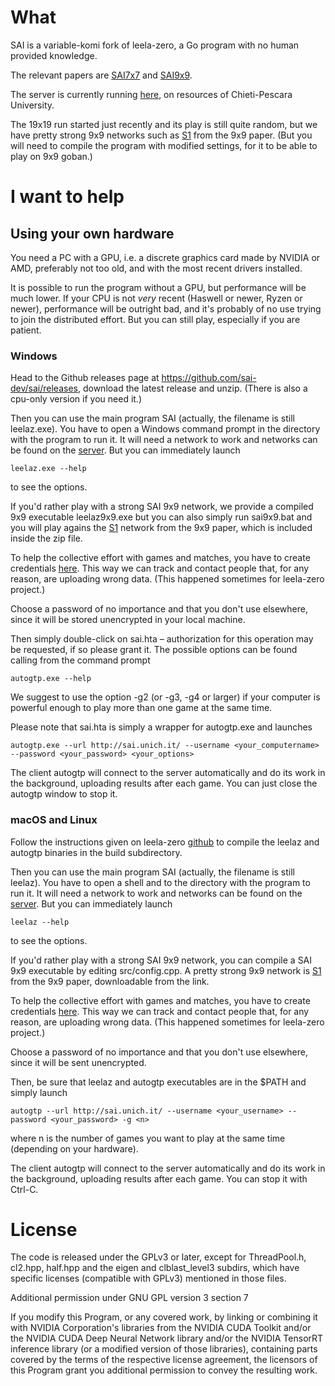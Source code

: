 # What

SAI is a variable-komi fork of leela-zero, a Go program with no human
provided knowledge.

The relevant papers are [SAI7x7](https://arxiv.org/abs/1809.03928) and
[SAI9x9](https://arxiv.org/abs/1905.10863).

The server is currently running [here](http://sai.unich.it/), on
resources of Chieti-Pescara University.

The 19x19 run started just recently and its play is still quite
random, but we have pretty strong 9x9 networks such as
[S1](http://sai.unich.it/networks/94619dea457de054503cec030269ce842c47055ba51e96db8fee841dfbaf05f9.gz)
from the 9x9 paper. (But you will need to compile the program with
modified settings, for it to be able to play on 9x9 goban.)

# I want to help

## Using your own hardware

You need a PC with a GPU, i.e. a discrete graphics card made by NVIDIA or AMD,
preferably not too old, and with the most recent drivers installed.

It is possible to run the program without a GPU, but performance will be much
lower. If your CPU is not *very* recent (Haswell or newer, Ryzen or newer),
performance will be outright bad, and it's probably of no use trying to join
the distributed effort. But you can still play, especially if you are patient.

### Windows

Head to the Github releases page at
https://github.com/sai-dev/sai/releases, download the latest release
and unzip. (There is also a cpu-only version if you need it.)

Then you can use the main program SAI (actually, the filename is still
leelaz.exe). You have to open a Windows command prompt in the directory with
the program to run it. It will need a network to work and networks can
be found on the [server](http://sai.unich.it/). But you can immediately launch
```
leelaz.exe --help
```
to see the options.

If you'd rather play with a strong SAI 9x9 network, we provide a
compiled 9x9 executable leelaz9x9.exe but you can also simply run
sai9x9.bat and you will play agains the
[S1](http://sai.unich.it/networks/94619dea457de054503cec030269ce842c47055ba51e96db8fee841dfbaf05f9.gz)
network from the 9x9 paper, which is included inside the zip file.

To help the collective effort with games and matches, you have to
create credentials [here](http://sai.unich.it/user-request). This way
we can track and contact people that, for any reason, are uploading
wrong data. (This happened sometimes for leela-zero project.)

Choose a password of no importance and that you don't use elsewhere,
since it will be stored unencrypted in your local machine.

Then simply double-click on sai.hta – authorization for this operation
may be requested, if so please grant it.
The possible options can be found calling from the command prompt
```
autogtp.exe --help
```
We suggest to use the option -g2 (or -g3, -g4 or larger) if your
computer is powerful enough to play more than one game at the same
time.

Please note that sai.hta is simply a wrapper for autogtp.exe and launches
```
autogtp.exe --url http://sai.unich.it/ --username <your_computername> --password <your_password> <your_options>
```

The client autogtp will connect to the server automatically and do its
work in the background, uploading results after each game. You can
just close the autogtp window to stop it.

### macOS and Linux

Follow the instructions given on leela-zero
[github](https://github.com/leela-zero/leela-zero) to compile the
leelaz and autogtp binaries in the build subdirectory.

Then you can use the main program SAI (actually, the filename is still
leelaz). You have to open a shell and to the directory with the
program to run it. It will need a network to work and networks can be
found on the [server](http://sai.unich.it/). But you can immediately
launch
```
leelaz --help
```
to see the options.

If you'd rather play with a strong SAI 9x9 network, you can compile a
SAI 9x9 executable by editing src/config.cpp. A pretty strong 9x9
network is
[S1](http://sai.unich.it/networks/94619dea457de054503cec030269ce842c47055ba51e96db8fee841dfbaf05f9.gz)
from the 9x9 paper, downloadable from the link.

To help the collective effort with games and matches, you have to
create credentials [here](http://sai.unich.it/user-request). This way
we can track and contact people that, for any reason, are uploading
wrong data. (This happened sometimes for leela-zero project.)

Choose a password of no importance and that you don't use elsewhere,
since it will be sent unencrypted.

Then, be sure that leelaz and autogtp executables are in the $PATH and simply launch
```
autogtp --url http://sai.unich.it/ --username <your_username> --password <your_password> -g <n>
```
where n is the number of games you want to play at the same time
(depending on your hardware).

The client autogtp will connect to the server automatically and do its
work in the background, uploading results after each game. You can
stop it with Ctrl-C.

# License

The code is released under the GPLv3 or later, except for
ThreadPool.h, cl2.hpp, half.hpp and the eigen and clblast_level3
subdirs, which have specific licenses (compatible with GPLv3)
mentioned in those files.

Additional permission under GNU GPL version 3 section 7

If you modify this Program, or any covered work, by linking or
combining it with NVIDIA Corporation's libraries from the
NVIDIA CUDA Toolkit and/or the NVIDIA CUDA Deep Neural
Network library and/or the NVIDIA TensorRT inference library
(or a modified version of those libraries), containing parts covered
by the terms of the respective license agreement, the licensors of
this Program grant you additional permission to convey the resulting
work.
